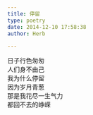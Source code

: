 ```yaml
---  
title: 停留  
type: poetry  
date: 2014-12-10 17:58:38  
author: Herb  

---  
```

日子行色匆匆  
人们身不由己  
我为什么停留  
因为岁月青葱  
那是我花尽一生气力  
都回不去的峥嵘